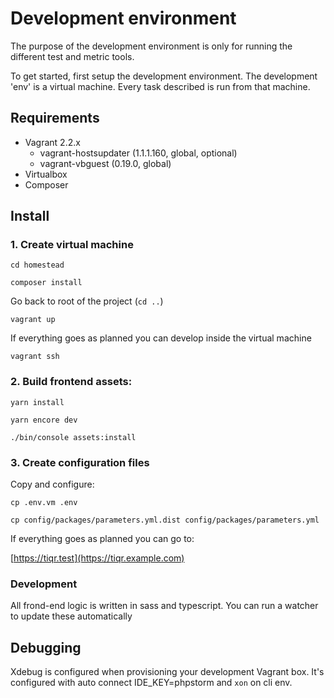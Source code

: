 Development environment
======================

The purpose of the development environment is only for running the different test and metric tools.

To get started, first setup the development environment. The development 'env' is a virtual machine. Every task described is run
from that machine.  

Requirements
-------------------
- Vagrant 2.2.x
    - vagrant-hostsupdater (1.1.1.160, global, optional)
    - vagrant-vbguest (0.19.0, global)
- Virtualbox
- Composer

Install
-------------------

### 1. Create virtual machine

``` cd homestead ``` 
 
``` composer install ```

Go back to root of the project (```cd ..```) 

``` vagrant up ```

If everything goes as planned you can develop inside the virtual machine

``` vagrant ssh ```

### 2. Build frontend assets:

``` yarn install ```

``` yarn encore dev ```

``` ./bin/console assets:install ```

### 3. Create configuration files

Copy and configure:
 
```cp .env.vm .env```

```cp config/packages/parameters.yml.dist config/packages/parameters.yml```

If everything goes as planned you can go to:

[https://tiqr.test](https://tiqr.example.com)

### Development

All frond-end logic is written in sass and typescript. You can run a watcher to update these automatically

Debugging
-------------------
Xdebug is configured when provisioning your development Vagrant box. 
It's configured with auto connect IDE_KEY=phpstorm and ```xon``` on cli env. 
